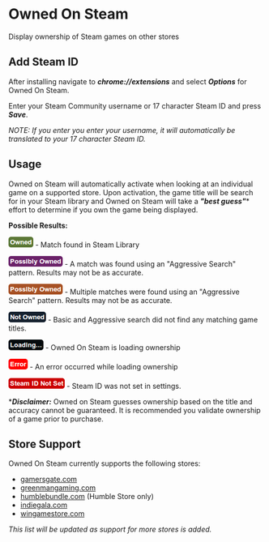 # Owned On Steam
Display ownership of Steam games on other stores

## Add Steam ID
After installing navigate to ***chrome://extensions*** and select ***Options***
for Owned On Steam.

Enter your Steam Community username or 17 character Steam ID and press ***Save***.

*NOTE: If you enter you enter your username, it will automatically be translated
to your 17 character Steam ID.*

## Usage
Owned on Steam will automatically activate when looking at an individual game
on a supported store.  Upon activation, the game title will be search for in
your Steam library and Owned on Steam will take a ***"best guess"***\* effort
to determine if you own the game being displayed.

**Possible Results:**

![Owned](https://raw.githubusercontent.com/Skylark95/Owned-On-Steam/master/images/results/owned.png "Owned") - Match found in Steam Library

![Possibly Owned](https://raw.githubusercontent.com/Skylark95/Owned-On-Steam/master/images/results/possibly_owned.png "Possibly Owned") - A match was found using an "Aggressive Search" pattern.  Results may not be as accurate.

![Possibly Owned Multi](https://raw.githubusercontent.com/Skylark95/Owned-On-Steam/master/images/results/possibly_owned_multi.png "Possibly Owned Multi") - Multiple matches were found using an "Aggressive Search" pattern.  Results may not be as accurate.

![Not Owned](https://raw.githubusercontent.com/Skylark95/Owned-On-Steam/master/images/results/not_owned.png "Not Owned") - Basic and Aggressive search did not find any matching game titles.

![Loading](https://raw.githubusercontent.com/Skylark95/Owned-On-Steam/master/images/results/loading.png "Loading") - Owned On Steam is loading ownership

![Error](https://raw.githubusercontent.com/Skylark95/Owned-On-Steam/master/images/results/error.png "Error") - An error occurred while loading ownership

![Steam ID Not Set](https://raw.githubusercontent.com/Skylark95/Owned-On-Steam/master/images/results/steamid_error.png "Steam ID Not Set") - Steam ID was not set in settings.

\****Disclaimer:*** Owned on Steam guesses ownership based on the title and accuracy
cannot be guaranteed.  It is recommended you validate ownership of a game prior to purchase.

## Store Support
Owned On Steam currently supports the following stores:

* [gamersgate.com](http://www.gamersgate.com/)
* [greenmangaming.com](http://www.greenmangaming.com/)
* [humblebundle.com](https://www.humblebundle.com/store) (Humble Store only)
* [indiegala.com](https://www.indiegala.com/)
* [wingamestore.com](http://www.wingamestore.com/)

*This list will be updated as support for more stores is added.*
